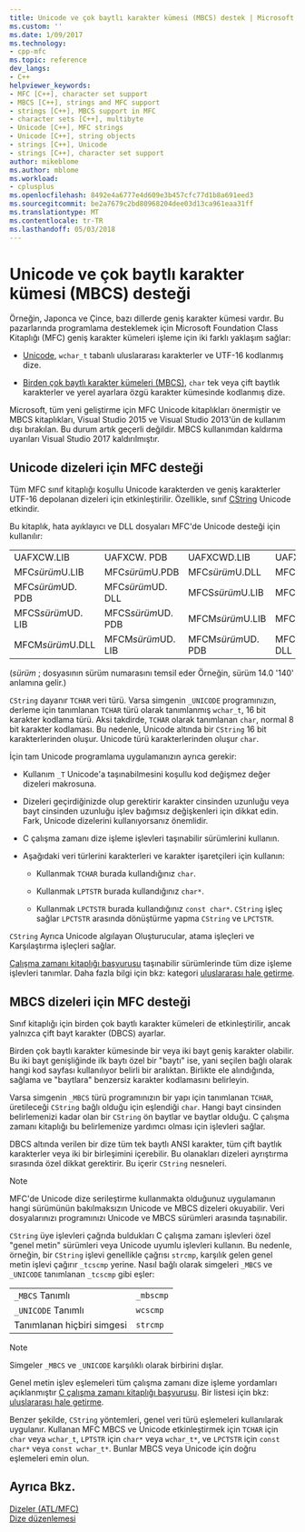 ```yaml
---
title: Unicode ve çok baytlı karakter kümesi (MBCS) destek | Microsoft Docs
ms.custom: ''
ms.date: 1/09/2017
ms.technology:
- cpp-mfc
ms.topic: reference
dev_langs:
- C++
helpviewer_keywords:
- MFC [C++], character set support
- MBCS [C++], strings and MFC support
- strings [C++], MBCS support in MFC
- character sets [C++], multibyte
- Unicode [C++], MFC strings
- Unicode [C++], string objects
- strings [C++], Unicode
- strings [C++], character set support
author: mikeblome
ms.author: mblome
ms.workload:
- cplusplus
ms.openlocfilehash: 8492e4a6777e4d609e3b457cfc77d1b8a691eed3
ms.sourcegitcommit: be2a7679c2bd80968204dee03d13ca961eaa31ff
ms.translationtype: MT
ms.contentlocale: tr-TR
ms.lasthandoff: 05/03/2018
---
```

# <a name="unicode-and-multibyte-character-set-mbcs-support"></a>Unicode ve çok baytlı karakter kümesi (MBCS) desteği

Örneğin, Japonca ve Çince, bazı dillerde geniş karakter kümesi vardır. Bu pazarlarında programlama desteklemek için Microsoft Foundation Class Kitaplığı (MFC) geniş karakter kümeleri işleme için iki farklı yaklaşım sağlar:

- [Unicode](#mfc-support-for-unicode-strings), `wchar_t` tabanlı uluslararası karakterler ve UTF-16 kodlanmış dize.

- [Birden çok baytlı karakter kümeleri (MBCS)](#mfc-support-for-mbcs-strings), `char` tek veya çift baytlık karakterler ve yerel ayarlara özgü karakter kümesinde kodlanmış dize.

Microsoft, tüm yeni geliştirme için MFC Unicode kitaplıkları önermiştir ve MBCS kitaplıkları, Visual Studio 2015 ve Visual Studio 2013'ün de kullanım dışı bırakılan. Bu durum artık geçerli değildir. MBCS kullanımdan kaldırma uyarıları Visual Studio 2017 kaldırılmıştır.

## <a name="mfc-support-for-unicode-strings"></a>Unicode dizeleri için MFC desteği

Tüm MFC sınıf kitaplığı koşullu Unicode karakterden ve geniş karakterler UTF-16 depolanan dizeleri için etkinleştirilir. Özellikle, sınıf [CString](../atl-mfc-shared/reference/cstringt-class.md) Unicode etkindir.

Bu kitaplık, hata ayıklayıcı ve DLL dosyaları MFC'de Unicode desteği için kullanılır:

|||||
|-|-|-|-|
|UAFXCW.LIB|UAFXCW. PDB|UAFXCWD.LIB|UAFXCWD. PDB|
|MFC*sürüm*U.LIB|MFC*sürüm*U.PDB|MFC*sürüm*U.DLL|MFC*sürüm*UD. LIB|
|MFC*sürüm*UD. PDB|MFC*sürüm*UD. DLL|MFCS*sürüm*U.LIB|MFCS*sürüm*U.PDB|
|MFCS*sürüm*UD. LIB|MFCS*sürüm*UD. PDB|MFCM*sürüm*U.LIB|MFCM*sürüm*U.PDB|
|MFCM*sürüm*U.DLL|MFCM*sürüm*UD. LIB|MFCM*sürüm*UD. PDB|MFCM*sürüm*UD. DLL|

(*sürüm* ; dosyasının sürüm numarasını temsil eder Örneğin, sürüm 14.0 '140' anlamına gelir.)

`CString` dayanır `TCHAR` veri türü. Varsa simgenin `_UNICODE` programınızın, derleme için tanımlanan `TCHAR` türü olarak tanımlanmış `wchar_t`, 16 bit karakter kodlama türü. Aksi takdirde, `TCHAR` olarak tanımlanan `char`, normal 8 bit karakter kodlaması. Bu nedenle, Unicode altında bir `CString` 16 bit karakterlerinden oluşur. Unicode türü karakterlerinden oluşur `char`.

İçin tam Unicode programlama uygulamanızın ayrıca gerekir:

- Kullanım `_T` Unicode'a taşınabilmesini koşullu kod değişmez değer dizeleri makrosuna.

- Dizeleri geçirdiğinizde olup gerektirir karakter cinsinden uzunluğu veya bayt cinsinden uzunluğu işlev bağımsız değişkenleri için dikkat edin. Fark, Unicode dizelerini kullanıyorsanız önemlidir.

- C çalışma zamanı dize işleme işlevleri taşınabilir sürümlerini kullanın.

- Aşağıdaki veri türlerini karakterleri ve karakter işaretçileri için kullanın:

   - Kullanmak `TCHAR` burada kullandığınız `char`.

   - Kullanmak `LPTSTR` burada kullandığınız `char*`.

   - Kullanmak `LPCTSTR` burada kullandığınız `const char*`. `CString` işleç sağlar `LPCTSTR` arasında dönüştürme yapma `CString` ve `LPCTSTR`.

`CString` Ayrıca Unicode algılayan Oluşturucular, atama işleçleri ve Karşılaştırma işleçleri sağlar.

[Çalışma zamanı kitaplığı başvurusu](../c-runtime-library/c-run-time-library-reference.md) taşınabilir sürümlerinde tüm dize işleme işlevleri tanımlar. Daha fazla bilgi için bkz: kategori [uluslararası hale getirme](../c-runtime-library/internationalization.md).

## <a name="mfc-support-for-mbcs-strings"></a>MBCS dizeleri için MFC desteği

Sınıf kitaplığı için birden çok baytlı karakter kümeleri de etkinleştirilir, ancak yalnızca çift bayt karakter (DBCS) ayarlar.

Birden çok baytlı karakter kümesinde bir veya iki bayt geniş karakter olabilir. Bu iki bayt genişliğinde ilk baytı özel bir "baytı" ise, yani seçilen bağlı olarak hangi kod sayfası kullanılıyor belirli bir aralıktan. Birlikte ele alındığında, sağlama ve "baytlara" benzersiz karakter kodlamasını belirleyin.

Varsa simgenin `_MBCS` türü programınızın bir yapı için tanımlanan `TCHAR`, üretileceği `CString` bağlı olduğu için eşlendiği `char`. Hangi bayt cinsinden belirlemenizi kadar olan bir `CString` ön baytlar ve baytlar olduğu. C çalışma zamanı kitaplığı bu belirlemenize yardımcı olması için işlevleri sağlar.

DBCS altında verilen bir dize tüm tek baytlı ANSI karakter, tüm çift baytlık karakterler veya iki bir birleşimini içerebilir. Bu olanakları dizeleri ayrıştırma sırasında özel dikkat gerektirir. Bu içerir `CString` nesneleri.

> [!NOTE]
> MFC'de Unicode dize serileştirme kullanmakta olduğunuz uygulamanın hangi sürümünün bakılmaksızın Unicode ve MBCS dizeleri okuyabilir. Veri dosyalarınızı programınızı Unicode ve MBCS sürümleri arasında taşınabilir.

`CString` üye işlevleri çağrıda buldukları C çalışma zamanı işlevleri özel "genel metin" sürümleri veya Unicode uyumlu işlevleri kullanın. Bu nedenle, örneğin, bir `CString` işlevi genellikle çağrısı `strcmp`, karşılık gelen genel metin işlevi çağırır `_tcscmp` yerine. Nasıl bağlı olarak simgeleri `_MBCS` ve `_UNICODE` tanımlanan `_tcscmp` gibi eşler:

|||
|-|-|
|`_MBCS` Tanımlı|`_mbscmp`|
|`_UNICODE` Tanımlı|`wcscmp`|
|Tanımlanan hiçbiri simgesi|`strcmp`|

> [!NOTE]
> Simgeler `_MBCS` ve `_UNICODE` karşılıklı olarak birbirini dışlar.

Genel metin işlev eşlemeleri tüm çalışma zamanı dize işleme yordamları açıklanmıştır [C çalışma zamanı kitaplığı başvurusu](../c-runtime-library/c-run-time-library-reference.md). Bir listesi için bkz: [uluslararası hale getirme](../c-runtime-library/internationalization.md).

Benzer şekilde, `CString` yöntemleri, genel veri türü eşlemeleri kullanılarak uygulanır. Kullanan MFC MBCS ve Unicode etkinleştirmek için `TCHAR` için `char` veya `wchar_t`, `LPTSTR` için `char*` veya `wchar_t*`, ve `LPCTSTR` için `const char*` veya `const wchar_t*`. Bunlar MBCS veya Unicode için doğru eşlemeleri emin olun.

## <a name="see-also"></a>Ayrıca Bkz.

[Dizeler (ATL/MFC)](../atl-mfc-shared/strings-atl-mfc.md)  
[Dize düzenlemesi](../c-runtime-library/string-manipulation-crt.md)  
